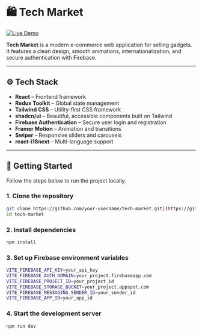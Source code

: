 # 🛍️ Tech Market

[![Live Demo](https://img.shields.io/badge/Live%20Demo-Click%20Here-blue)](https://tech-market-gamma.vercel.app/)

**Tech Market** is a modern e-commerce web application for selling gadgets. It features a clean design, smooth animations, internationalization, and secure authentication with Firebase.

---

## ⚙️ Tech Stack

- **React** – Frontend framework  
- **Redux Toolkit** – Global state management  
- **Tailwind CSS** – Utility-first CSS framework  
- **shadcn/ui** – Beautiful, accessible components built on Tailwind  
- **Firebase Authentication** – Secure user login and registration  
- **Framer Motion** – Animation and transitions  
- **Swiper** – Responsive sliders and carousels  
- **react-i18next** – Multi-language support

---

## 🚀 Getting Started

Follow the steps below to run the project locally.

### 1. Clone the repository

```bash
git clone https://github.com/your-username/tech-market.git](https://github.com/fs-jan25-team1/Tech-market.git
cd tech-market
```

### 2. Install dependencies

```bash
npm install
```

### 3. Set up Firebase environment variables

```bash
VITE_FIREBASE_API_KEY=your_api_key
VITE_FIREBASE_AUTH_DOMAIN=your_project.firebaseapp.com
VITE_FIREBASE_PROJECT_ID=your_project_id
VITE_FIREBASE_STORAGE_BUCKET=your_project.appspot.com
VITE_FIREBASE_MESSAGING_SENDER_ID=your_sender_id
VITE_FIREBASE_APP_ID=your_app_id
```

### 4. Start the development server

```bash
npm run dev
```





